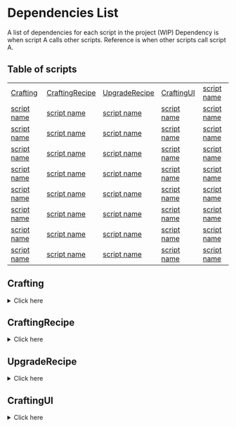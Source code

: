 # Dependencies List

A list of dependencies for each script in the project (WIP)
Dependency is when script A calls other scripts.
Reference is when other scripts call script A.

## Table of scripts

|                             |                             |                             |                             |                             |
|-----------------------------|-----------------------------|-----------------------------|-----------------------------|-----------------------------|
| [Crafting](#crafting) 	  | [CraftingRecipe](#craftingrecipe) | [UpgradeRecipe](#upgraderecipe) | [CraftingUI](#craftingui) | [script name](#script_name) |
| [script name](#script_name) | [script name](#script_name) | [script name](#script_name) | [script name](#script_name) | [script name](#script_name) |
| [script name](#script_name) | [script name](#script_name) | [script name](#script_name) | [script name](#script_name) | [script name](#script_name) |
| [script name](#script_name) | [script name](#script_name) | [script name](#script_name) | [script name](#script_name) | [script name](#script_name) |
| [script name](#script_name) | [script name](#script_name) | [script name](#script_name) | [script name](#script_name) | [script name](#script_name) |
| [script name](#script_name) | [script name](#script_name) | [script name](#script_name) | [script name](#script_name) | [script name](#script_name) |
| [script name](#script_name) | [script name](#script_name) | [script name](#script_name) | [script name](#script_name) | [script name](#script_name) |
| [script name](#script_name) | [script name](#script_name) | [script name](#script_name) | [script name](#script_name) | [script name](#script_name) |
| [script name](#script_name) | [script name](#script_name) | [script name](#script_name) | [script name](#script_name) | [script name](#script_name) |

## Crafting
<details>
  <summary> Click here </summary>
  
| Dependencies    | References |
|-----------------|------------|
| CraftingRecipe    | UpgradeRecipe |
| UpgradeRecipe     | CraftingSlime |
| PlayerInteraction | ---- |
| UIManager         | ----- |
</details>

## CraftingRecipe
<details>
  <summary> Click here </summary>
  
| Dependencies    | References |
|-----------------|------------|
| ItemBase  	   | UpgradeRecipe |
| RequiredMaterial | CraftingUI |
| PlayerInventory  | CraftingRecipeUI |
| ItemStack  	   | UIManager |
| -------------    | Crafting |
</details>

## UpgradeRecipe
<details>
  <summary> Click here </summary>
  
| Dependencies    | References |
|-----------------|------------|
| CraftingRecipe   | Crafting |
| Crafting 		   | CraftingUI |
| PlayerInventory  | CraftingRecipe |
| ItemStack  	   | ----- |
| UIManager        | ----- |
</details>

## CraftingUI
<details>
  <summary> Click here </summary>
  
| Dependencies    | References |
|-----------------|------------|
| CraftingRecipe     | UIManager  |
| PlayerInventory    | CraftingUI |
| CraftingRecipeUI   | ----- |
| RequiredMaterial   | ----- |
| RequiredMaterialUI | ----- |
| UIManager 		 | ----- | 
</details>